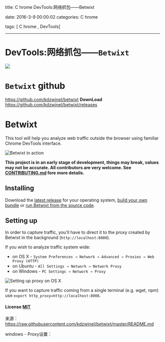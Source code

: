 title: C hrome   DevTools:网络抓包——Betwixt

date: 2016-3-9 00:00:02
categories:   C hrome 


tags: [ C hrome  ,  DevTools]


---


# DevTools:网络抓包——`Betwixt`

![]( https://umaar.com/assets/images/dev-tips/os-network-proxy.gif )


# `Betwixt` github
https://github.com/kdzwinel/betwixt
**DownLoad** https://github.com/kdzwinel/betwixt/releases


# Betwixt


This tool will help you analyze web traffic outside the browser using familiar Chrome DevTools interface.

![Betwixt in action](http://i.imgur.com/ccgmL2C.gif)

**This project is in an early stage of development, things may break, values may not be accurate. All contributors are very welcome. See [CONTRIBUTING.md](CONTRIBUTING.md) fore more details.**

## Installing

Download the [latest release](https://github.com/kdzwinel/betwixt/releases/latest) for your operating system, [build your own bundle](docs/building.md) or [run Betwixt from the source code](docs/building.md).

## Setting up

In order to capture traffic, you'll have to direct it to the proxy created by Betwixt in the background (`http://localhost:8008`).

If you wish to analyze traffic system wide:
- on OS X - `System Preferences → Network → Advanced → Proxies → Web Proxy (HTTP)`
- on Ubuntu - `All Settings → Network → Network Proxy`
- on Windows - `PC Settings → Network → Proxy`

![Setting up proxy on OS X](http://i.imgur.com/QL3cE6L.png)

If you want to capture traffic coming from a single terminal (e.g. wget, npm) use `export http_proxy=http://localhost:8008`.

#### License [MIT](LICENSE.md)

来源：  https://raw.githubusercontent.com/kdzwinel/betwixt/master/README.md


windows - Proxy设置：





<!-- more -->
